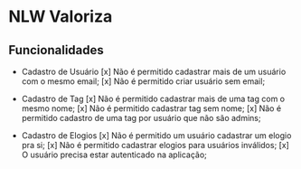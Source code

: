 # NLW Valoriza

## Funcionalidades

- Cadastro de Usuário
[x] Não é permitido cadastrar mais de um usuário com o mesmo email;
[x] Não é permitido criar usuário sem email;

- Cadastro de Tag
[x] Não é permitido cadastrar mais de uma tag com o mesmo nome;
[x] Não é permitido cadastrar tag sem nome;
[x] Não é permitido cadastro de uma tag por usuário que não são admins;

- Cadastro de Elogios
[x] Não é permitido um usuário cadastrar um elogio pra si;
[x] Não é permitido cadastrar elogios para usuários inválidos;
[x] O usuário precisa estar autenticado na aplicação;
